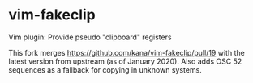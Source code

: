 vim-fakeclip
============

Vim plugin: Provide pseudo "clipboard" registers

This fork merges https://github.com/kana/vim-fakeclip/pull/19 with the latest version from upstream (as of January 2020).
Also adds OSC 52 sequences as a fallback for copying in unknown systems.
